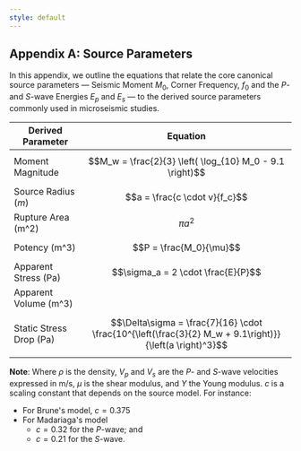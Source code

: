 ```yaml
---
style: default
---
```


## Appendix A: Source Parameters

In this appendix, we outline the equations that relate the core canonical source parameters — Seismic Moment $M_0$, Corner Frequency, $f_0$ and the *P*- and *S*-wave Energies $E_p$ and $E_s$ — to the derived source parameters commonly used in microseismic studies.

| Derived Parameter     | Equation                                                                                                  |
|-----------------------|-----------------------------------------------------------------------------------------------------------|
| Moment Magnitude     | $$M_w = \frac{2}{3} \left( \log_{10} M_0 - 9.1 \right)$$ |                                          | Radiated Energy ($J$)      | $$E = E_p + E_s$$                            |
| Source Radius  ($m$)       | $$a = \frac{c \cdot v}{f_c}$$
| Rupture Area   (m^2)     |   $$\pi a^2$$                                   |
| Potency (m^3)              | $$P = \frac{M_0}{\mu}$$                |
| Apparent Stress  (Pa)     | $$\sigma_a = 2 \cdot \frac{E}{P}$$    | 
| Apparent Volume (m^3)      |                              |
| Static Stress Drop (Pa)    | $$\Delta\sigma = \frac{7}{16} \cdot \frac{10^{\left(\frac{3}{2} M_w + 9.1\right)}}{\left(a \right)^3}$$ |

**Note**: Where $\rho$ is the density, $V_p$ and $V_s$ are the *P*- and *S*-wave velocities expressed in m/s, $\mu$ is the shear modulus, and $Y$ the Young modulus. $c$ is a scaling constant that depends on the source model. For instance:

-   For Brune's model, $c=0.375$
-   For Madariaga's model
	- $c=0.32$ for the *P*-wave; and
    - $c=0.21$ for the *S*-wave.
<!--stackedit_data:
eyJoaXN0b3J5IjpbLTkyMzc2NTM0MiwtMTY0OTcyNTMwMCwtNT
M3Mzc3OTg5LC0xNDI1NTIzNjQxLC0xODk2OTA1NTMxLDE2MzYz
MzAxMDUsLTg3OTgyNDU0NCwxNTUxNjI0MjAwLC00NTY2MDE5Nj
YsLTE5OTc4MTMwNzksMTc0NDY1Njc5XX0=
-->